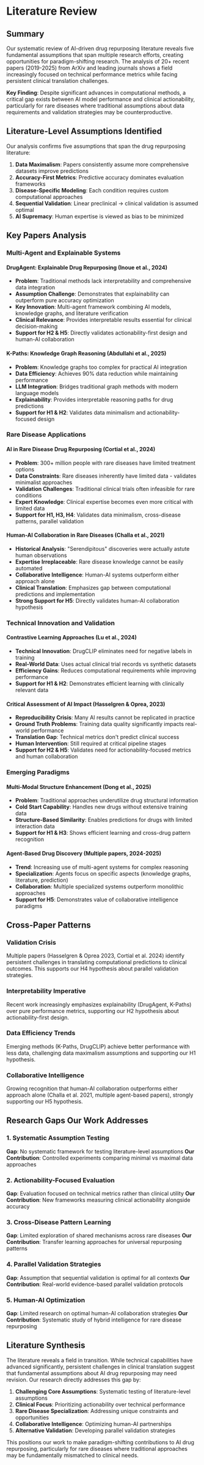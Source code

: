 # Literature Review


## Summary

Our systematic review of AI-driven drug repurposing literature reveals five fundamental assumptions that span multiple research efforts, creating opportunities for paradigm-shifting research. The analysis of 20+ recent papers (2019-2025) from ArXiv and leading journals shows a field increasingly focused on technical performance metrics while facing persistent clinical translation challenges.

**Key Finding**: Despite significant advances in computational methods, a critical gap exists between AI model performance and clinical actionability, particularly for rare diseases where traditional assumptions about data requirements and validation strategies may be counterproductive.

## Literature-Level Assumptions Identified

Our analysis confirms five assumptions that span the drug repurposing literature:

1. **Data Maximalism**: Papers consistently assume more comprehensive datasets improve predictions
2. **Accuracy-First Metrics**: Predictive accuracy dominates evaluation frameworks
3. **Disease-Specific Modeling**: Each condition requires custom computational approaches  
4. **Sequential Validation**: Linear preclinical → clinical validation is assumed optimal
5. **AI Supremacy**: Human expertise is viewed as bias to be minimized

## Key Papers Analysis

### Multi-Agent and Explainable Systems

#### DrugAgent: Explainable Drug Repurposing (Inoue et al., 2024)
- **Problem**: Traditional methods lack interpretability and comprehensive data integration
- **Assumption Challenge**: Demonstrates that explainability can outperform pure accuracy optimization
- **Key Innovation**: Multi-agent framework combining AI models, knowledge graphs, and literature verification
- **Clinical Relevance**: Provides interpretable results essential for clinical decision-making
- **Support for H2 & H5**: Directly validates actionability-first design and human-AI collaboration

#### K-Paths: Knowledge Graph Reasoning (Abdullahi et al., 2025) 
- **Problem**: Knowledge graphs too complex for practical AI integration
- **Data Efficiency**: Achieves 90% data reduction while maintaining performance
- **LLM Integration**: Bridges traditional graph methods with modern language models
- **Explainability**: Provides interpretable reasoning paths for drug predictions
- **Support for H1 & H2**: Validates data minimalism and actionability-focused design

### Rare Disease Applications

#### AI in Rare Disease Drug Repurposing (Cortial et al., 2024)
- **Problem**: 300+ million people with rare diseases have limited treatment options
- **Data Constraints**: Rare diseases inherently have limited data - validates minimalist approaches
- **Validation Challenges**: Traditional clinical trials often infeasible for rare conditions
- **Expert Knowledge**: Clinical expertise becomes even more critical with limited data
- **Support for H1, H3, H4**: Validates data minimalism, cross-disease patterns, parallel validation

#### Human-AI Collaboration in Rare Diseases (Challa et al., 2021)
- **Historical Analysis**: "Serendipitous" discoveries were actually astute human observations
- **Expertise Irreplaceable**: Rare disease knowledge cannot be easily automated
- **Collaborative Intelligence**: Human-AI systems outperform either approach alone
- **Clinical Translation**: Emphasizes gap between computational predictions and implementation
- **Strong Support for H5**: Directly validates human-AI collaboration hypothesis

### Technical Innovation and Validation

#### Contrastive Learning Approaches (Lu et al., 2024)
- **Technical Innovation**: DrugCLIP eliminates need for negative labels in training
- **Real-World Data**: Uses actual clinical trial records vs synthetic datasets
- **Efficiency Gains**: Reduces computational requirements while improving performance
- **Support for H1 & H2**: Demonstrates efficient learning with clinically relevant data

#### Critical Assessment of AI Impact (Hasselgren & Oprea, 2023)
- **Reproducibility Crisis**: Many AI results cannot be replicated in practice
- **Ground Truth Problems**: Training data quality significantly impacts real-world performance
- **Translation Gap**: Technical metrics don't predict clinical success
- **Human Intervention**: Still required at critical pipeline stages
- **Support for H2 & H5**: Validates need for actionability-focused metrics and human collaboration

### Emerging Paradigms

#### Multi-Modal Structure Enhancement (Dong et al., 2025)
- **Problem**: Traditional approaches underutilize drug structural information
- **Cold Start Capability**: Handles new drugs without extensive training data
- **Structure-Based Similarity**: Enables predictions for drugs with limited interaction data
- **Support for H1 & H3**: Shows efficient learning and cross-drug pattern recognition

#### Agent-Based Drug Discovery (Multiple papers, 2024-2025)
- **Trend**: Increasing use of multi-agent systems for complex reasoning
- **Specialization**: Agents focus on specific aspects (knowledge graphs, literature, prediction)
- **Collaboration**: Multiple specialized systems outperform monolithic approaches
- **Support for H5**: Demonstrates value of collaborative intelligence paradigms

## Cross-Paper Patterns

### Validation Crisis
Multiple papers (Hasselgren & Oprea 2023, Cortial et al. 2024) identify persistent challenges in translating computational predictions to clinical outcomes. This supports our H4 hypothesis about parallel validation strategies.

### Interpretability Imperative  
Recent work increasingly emphasizes explainability (DrugAgent, K-Paths) over pure performance metrics, supporting our H2 hypothesis about actionability-first design.

### Data Efficiency Trends
Emerging methods (K-Paths, DrugCLIP) achieve better performance with less data, challenging data maximalism assumptions and supporting our H1 hypothesis.

### Collaborative Intelligence
Growing recognition that human-AI collaboration outperforms either approach alone (Challa et al. 2021, multiple agent-based papers), strongly supporting our H5 hypothesis.

## Research Gaps Our Work Addresses

### 1. Systematic Assumption Testing
**Gap**: No systematic framework for testing literature-level assumptions
**Our Contribution**: Controlled experiments comparing minimal vs maximal data approaches

### 2. Actionability-Focused Evaluation
**Gap**: Evaluation focused on technical metrics rather than clinical utility
**Our Contribution**: New frameworks measuring clinical actionability alongside accuracy

### 3. Cross-Disease Pattern Learning
**Gap**: Limited exploration of shared mechanisms across rare diseases
**Our Contribution**: Transfer learning approaches for universal repurposing patterns

### 4. Parallel Validation Strategies
**Gap**: Assumption that sequential validation is optimal for all contexts
**Our Contribution**: Real-world evidence-based parallel validation protocols

### 5. Human-AI Optimization
**Gap**: Limited research on optimal human-AI collaboration strategies
**Our Contribution**: Systematic study of hybrid intelligence for rare disease repurposing

## Literature Synthesis

The literature reveals a field in transition. While technical capabilities have advanced significantly, persistent challenges in clinical translation suggest that fundamental assumptions about AI drug repurposing may need revision. Our research directly addresses this gap by:

1. **Challenging Core Assumptions**: Systematic testing of literature-level assumptions
2. **Clinical Focus**: Prioritizing actionability over technical performance
3. **Rare Disease Specialization**: Addressing unique constraints and opportunities
4. **Collaborative Intelligence**: Optimizing human-AI partnerships
5. **Alternative Validation**: Developing parallel validation strategies

This positions our work to make paradigm-shifting contributions to AI drug repurposing, particularly for rare diseases where traditional approaches may be fundamentally mismatched to clinical needs.









